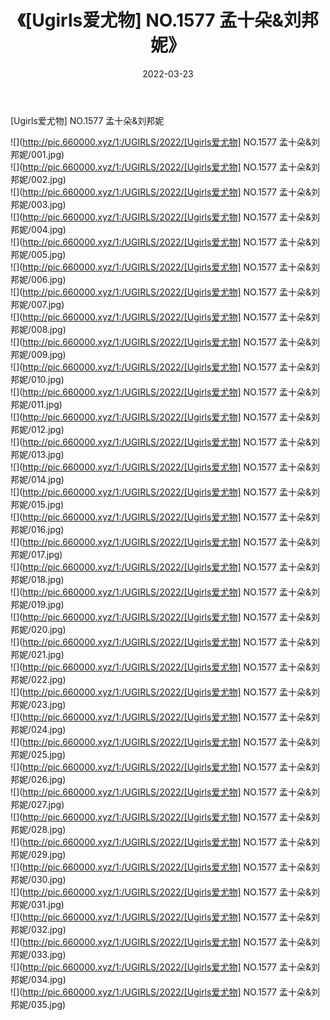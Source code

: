 ﻿---
layout: post
title:  《[Ugirls爱尤物] NO.1577 孟十朵&刘邦妮》
date:   2022-03-23
img: http://pic.660000.xyz/1:/UGIRLS/2022/[Ugirls爱尤物] NO.1577 孟十朵&刘邦妮/000.jpg
categories: [美女, 清纯, 唯美]
---

[Ugirls爱尤物] NO.1577 孟十朵&刘邦妮

 ![](http://pic.660000.xyz/1:/UGIRLS/2022/[Ugirls爱尤物] NO.1577 孟十朵&刘邦妮/001.jpg) <br>![](http://pic.660000.xyz/1:/UGIRLS/2022/[Ugirls爱尤物] NO.1577 孟十朵&刘邦妮/002.jpg) <br>![](http://pic.660000.xyz/1:/UGIRLS/2022/[Ugirls爱尤物] NO.1577 孟十朵&刘邦妮/003.jpg) <br>![](http://pic.660000.xyz/1:/UGIRLS/2022/[Ugirls爱尤物] NO.1577 孟十朵&刘邦妮/004.jpg) <br>![](http://pic.660000.xyz/1:/UGIRLS/2022/[Ugirls爱尤物] NO.1577 孟十朵&刘邦妮/005.jpg) <br>![](http://pic.660000.xyz/1:/UGIRLS/2022/[Ugirls爱尤物] NO.1577 孟十朵&刘邦妮/006.jpg) <br>![](http://pic.660000.xyz/1:/UGIRLS/2022/[Ugirls爱尤物] NO.1577 孟十朵&刘邦妮/007.jpg) <br>![](http://pic.660000.xyz/1:/UGIRLS/2022/[Ugirls爱尤物] NO.1577 孟十朵&刘邦妮/008.jpg) <br>![](http://pic.660000.xyz/1:/UGIRLS/2022/[Ugirls爱尤物] NO.1577 孟十朵&刘邦妮/009.jpg) <br>![](http://pic.660000.xyz/1:/UGIRLS/2022/[Ugirls爱尤物] NO.1577 孟十朵&刘邦妮/010.jpg) <br>![](http://pic.660000.xyz/1:/UGIRLS/2022/[Ugirls爱尤物] NO.1577 孟十朵&刘邦妮/011.jpg) <br>![](http://pic.660000.xyz/1:/UGIRLS/2022/[Ugirls爱尤物] NO.1577 孟十朵&刘邦妮/012.jpg) <br>![](http://pic.660000.xyz/1:/UGIRLS/2022/[Ugirls爱尤物] NO.1577 孟十朵&刘邦妮/013.jpg) <br>![](http://pic.660000.xyz/1:/UGIRLS/2022/[Ugirls爱尤物] NO.1577 孟十朵&刘邦妮/014.jpg) <br>![](http://pic.660000.xyz/1:/UGIRLS/2022/[Ugirls爱尤物] NO.1577 孟十朵&刘邦妮/015.jpg) <br>![](http://pic.660000.xyz/1:/UGIRLS/2022/[Ugirls爱尤物] NO.1577 孟十朵&刘邦妮/016.jpg) <br>![](http://pic.660000.xyz/1:/UGIRLS/2022/[Ugirls爱尤物] NO.1577 孟十朵&刘邦妮/017.jpg) <br>![](http://pic.660000.xyz/1:/UGIRLS/2022/[Ugirls爱尤物] NO.1577 孟十朵&刘邦妮/018.jpg) <br>![](http://pic.660000.xyz/1:/UGIRLS/2022/[Ugirls爱尤物] NO.1577 孟十朵&刘邦妮/019.jpg) <br>![](http://pic.660000.xyz/1:/UGIRLS/2022/[Ugirls爱尤物] NO.1577 孟十朵&刘邦妮/020.jpg) <br>![](http://pic.660000.xyz/1:/UGIRLS/2022/[Ugirls爱尤物] NO.1577 孟十朵&刘邦妮/021.jpg) <br>![](http://pic.660000.xyz/1:/UGIRLS/2022/[Ugirls爱尤物] NO.1577 孟十朵&刘邦妮/022.jpg) <br>![](http://pic.660000.xyz/1:/UGIRLS/2022/[Ugirls爱尤物] NO.1577 孟十朵&刘邦妮/023.jpg) <br>![](http://pic.660000.xyz/1:/UGIRLS/2022/[Ugirls爱尤物] NO.1577 孟十朵&刘邦妮/024.jpg) <br>![](http://pic.660000.xyz/1:/UGIRLS/2022/[Ugirls爱尤物] NO.1577 孟十朵&刘邦妮/025.jpg) <br>![](http://pic.660000.xyz/1:/UGIRLS/2022/[Ugirls爱尤物] NO.1577 孟十朵&刘邦妮/026.jpg) <br>![](http://pic.660000.xyz/1:/UGIRLS/2022/[Ugirls爱尤物] NO.1577 孟十朵&刘邦妮/027.jpg) <br>![](http://pic.660000.xyz/1:/UGIRLS/2022/[Ugirls爱尤物] NO.1577 孟十朵&刘邦妮/028.jpg) <br>![](http://pic.660000.xyz/1:/UGIRLS/2022/[Ugirls爱尤物] NO.1577 孟十朵&刘邦妮/029.jpg) <br>![](http://pic.660000.xyz/1:/UGIRLS/2022/[Ugirls爱尤物] NO.1577 孟十朵&刘邦妮/030.jpg) <br>![](http://pic.660000.xyz/1:/UGIRLS/2022/[Ugirls爱尤物] NO.1577 孟十朵&刘邦妮/031.jpg) <br>![](http://pic.660000.xyz/1:/UGIRLS/2022/[Ugirls爱尤物] NO.1577 孟十朵&刘邦妮/032.jpg) <br>![](http://pic.660000.xyz/1:/UGIRLS/2022/[Ugirls爱尤物] NO.1577 孟十朵&刘邦妮/033.jpg) <br>![](http://pic.660000.xyz/1:/UGIRLS/2022/[Ugirls爱尤物] NO.1577 孟十朵&刘邦妮/034.jpg) <br>![](http://pic.660000.xyz/1:/UGIRLS/2022/[Ugirls爱尤物] NO.1577 孟十朵&刘邦妮/035.jpg) <br>